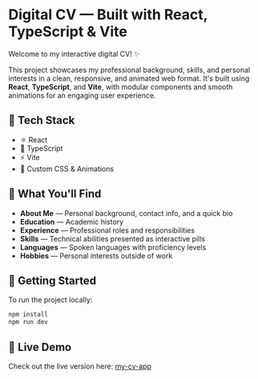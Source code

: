 # Digital CV — Built with React, TypeScript & Vite

Welcome to my interactive digital CV! ✨

This project showcases my professional background, skills, and personal interests in a clean, responsive, and animated web format. It's built using **React**, **TypeScript**, and **Vite**, with modular components and smooth animations for an engaging user experience.

## 🧰 Tech Stack

- ⚛️ React
- 🔷 TypeScript
- ⚡ Vite
- 🎨 Custom CSS & Animations

## 📂 What You'll Find

- **About Me** — Personal background, contact info, and a quick bio
- **Education** — Academic history
- **Experience** — Professional roles and responsibilities
- **Skills** — Technical abilities presented as interactive pills
- **Languages** — Spoken languages with proficiency levels
- **Hobbies** — Personal interests outside of work

## 🚀 Getting Started

To run the project locally:

```bash
npm install
npm run dev
```

## 🔗 Live Demo

Check out the live version here: [my-cv-app](https://my-cv-app-git-main-iuliabunescus-projects.vercel.app/about)
